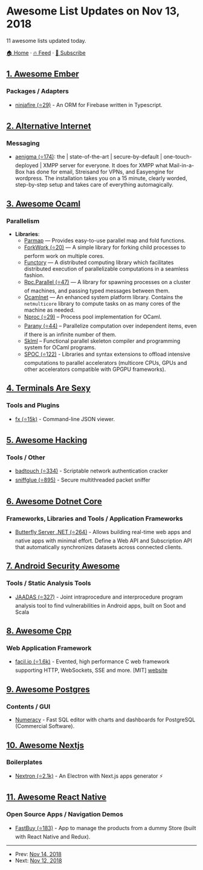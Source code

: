 # Awesome List Updates on Nov 13, 2018

11 awesome lists updated today.

[🏠 Home](/README.md) · [🔥 Feed](https://test.trackawesomelist.com/feed.xml) · [📮 Subscribe](https://trackawesomelist.us17.list-manage.com/subscribe?u=d2f0117aa829c83a63ec63c2f&id=36a103854c)



## [1. Awesome Ember](/content/ember-community-russia/awesome-ember/README.md)

### Packages / Adapters

*   [ninjafire (⭐29)](https://github.com/lineupninja/ninjafire) - An ORM for Firebase written in Typescript.

## [2. Alternative Internet](/content/redecentralize/alternative-internet/README.md)

### Messaging

*   [aenigma (⭐174)](https://github.com/openspace42/aenigma/): the | state-of-the-art | secure-by-default | one-touch-deployed | XMPP server for everyone. It does for XMPP what Mail-in-a-Box has done for email, Streisand for VPNs, and Easyengine for wordpress.
    The installation takes you on a 15 minute, clearly worded, step-by-step setup and takes care of everything automagically.

## [3. Awesome Ocaml](/content/ocaml-community/awesome-ocaml/README.md)

### Parallelism

*   **Libraries**:
    *   [Parmap](http://rdicosmo.github.io/parmap/) — Provides easy-to-use parallel map and fold functions.
    *   [ForkWork (⭐20)](https://github.com/mlin/forkwork) — A simple library for forking child processes to perform work on multiple cores.
    *   [Functory](http://functory.lri.fr/About.html) — A distributed computing library which facilitates distributed execution of parallelizable computations in a seamless fashion.
    *   [Rpc.Parallel (⭐47)](https://github.com/janestreet/rpc_parallel) — A library for spawning processes on a cluster of machines, and passing typed messages between them.
    *   [Ocamlnet](http://projects.camlcity.org/projects/ocamlnet.html) — An enhanced system platform library. Contains the `netmulticore` library to compute tasks on as many cores of the machine as needed.
    *   [Nproc (⭐29)](https://github.com/MyLifeLabs/nproc) – Process pool implementation for OCaml.
    *   [Parany (⭐44)](https://github.com/UnixJunkie/parany) – Parallelize computation over independent items, even if there is an infinite number of them.
    *   [Sklml](http://sklml.inria.fr) – Functional parallel skeleton compiler and programming system for OCaml programs.
    *   [SPOC (⭐122)](https://github.com/mathiasbourgoin/SPOC) - Libraries and syntax extensions to offload intensive computations to parallel accelerators (multicore CPUs, GPUs and other accelerators compatible with GPGPU frameworks).

## [4. Terminals Are Sexy](/content/k4m4/terminals-are-sexy/README.md)

### Tools and Plugins

*   [fx (⭐15k)](https://github.com/antonmedv/fx) - Command-line JSON viewer.

## [5. Awesome Hacking](/content/carpedm20/awesome-hacking/README.md)

### Tools / Other

*   [badtouch (⭐334)](https://github.com/kpcyrd/badtouch) - Scriptable network authentication cracker
*   [sniffglue (⭐895)](https://github.com/kpcyrd/sniffglue) - Secure multithreaded packet sniffer

## [6. Awesome Dotnet Core](/content/thangchung/awesome-dotnet-core/README.md)

### Frameworks, Libraries and Tools / Application Frameworks

*   [Butterfly Server .NET (⭐264)](https://github.com/firesharkstudios/butterfly-server-dotnet) - Allows building real-time web apps and native apps with minimal effort. Define a Web API and Subscription API that automatically synchronizes datasets across connected clients.

## [7. Android Security Awesome](/content/ashishb/android-security-awesome/README.md)

### Tools / Static Analysis Tools

*   [JAADAS (⭐327)](https://github.com/flankerhqd/JAADAS) - Joint intraprocedure and interprocedure program analysis tool to find vulnerabilities in Android apps, built on Soot and Scala

## [8. Awesome Cpp](/content/fffaraz/awesome-cpp/README.md)

### Web Application Framework

*   [facil.io (⭐1.6k)](https://github.com/boazsegev/facil.io) - Evented, high performance C web framework supporting HTTP, WebSockets, SSE and more. \[MIT] [website](http://facil.io)

## [9. Awesome Postgres](/content/dhamaniasad/awesome-postgres/README.md)

### Contents / GUI

*   [Numeracy](https://numeracy.co/) - Fast SQL editor with charts and dashboards for PostgreSQL (Commercial Software).

## [10. Awesome Nextjs](/content/unicodeveloper/awesome-nextjs/README.md)

### Boilerplates

*   [Nextron (⭐2.1k)](https://github.com/saltyshiomix/nextron) - An Electron with Next.js apps generator ⚡

## [11. Awesome React Native](/content/jondot/awesome-react-native/README.md)

### Open Source Apps / Navigation Demos

*   [FastBuy (⭐183)](https://github.com/Bruno-Furtado/fastbuy-app) - App to manage the products from a dummy Store (built with React Native and Redux).

---

- Prev: [Nov 14, 2018](/content/2018/11/14/README.md)
- Next: [Nov 12, 2018](/content/2018/11/12/README.md)